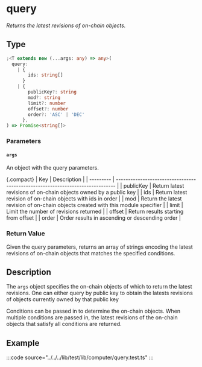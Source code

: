 # query

_Returns the latest revisions of on-chain objects._

## Type

```ts
;<T extends new (...args: any) => any>(
  query:
    | {
        ids: string[]
      }
    | {
        publicKey?: string
        mod?: string
        limit?: number
        offset?: number
        order?: 'ASC' | 'DEC'
      },
) => Promise<string[]>
```

### Parameters

#### `args`

An object with the query parameters.

{.compact}
| Key | Description |
| --------- | ------------------------------------------------------------------------------ |
| publicKey | Return latest revisions of on-chain objects owned by a public key |
| ids | Return latest revision of on-chain objects with ids in order |
| mod | Return the latest revision of on-chain objects created with this module specifier |
| limit | Limit the number of revisions returned |
| offset | Return results starting from offset |
| order | Order results in ascending or descending order |

### Return Value

Given the query parameters, returns an array of strings encoding the latest revisions of on-chain objects that matches the specified conditions.

## Description

The `args` object specifies the on-chain objects of which to return the latest revisions. One can either query by public key to obtain the latests revisions of objects currently owned by that public key

Conditions can be passed in to determine the on-chain objects. When multiple conditions are passed in, the latest revisions of the on-chain objects that satisfy all conditions are returned.

## Example

:::code source="../../../lib/test/lib/computer/query.test.ts" :::
